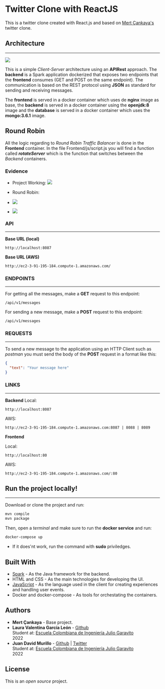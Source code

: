 # Twitter Clone with ReactJS

This is a twitter clone created with React.js and based on [Mert Çankaya's](https://github.com/MertCankaya/Twitter-Clone) twitter clone.

## Architecture

---

![](img/architecture.png)

This is a simple _Client-Server_ architecture using an **APIRest** approach. The **backend** is a Spark application dockerized that exposes two endpoints that the **frontend** consumes (GET and POST on the same endpoint). The communication is based on the REST protocol using **JSON** as standard for sending and receiving messages.

The **frontend** is served in a docker container which uses de **nginx** image as base, the **backend** is served in a docker container using the **openjdk:8** image and the **database** is served in a docker container which uses the **mongo:3.6.1** image.

## Round Robin

All the logic regarding to _Round Robin Traffic Balancer_ is done in the **Frontend** container. In the file Frontend/js/script.js you will find a function called **_rotateServer_** which is the function that switches between the _Backend_ containers.

### Evidence

- Project Working:
  ![](img/MessagesWorking.png)

- Round Robin:
- ![](img/RoundRobin2.png)
- ![](img/RoundRobin1.png)

### API

---

**Base URL (local)**

```url
http://localhost:8087
```

**Base URL (AWS)**

```url
http://ec2-3-91-195-184.compute-1.amazonaws.com/
```

### ENDPOINTS

---

For getting all the messages, make a **GET** request to this endpoint:

```url
/api/v1/messages
```

For sending a new message, make a **POST** request to this endpoint:

```url
/api/v1/messages
```

### REQUESTS

---

To send a new message to the application using an HTTP Client such as _postman_ you must send the body of the **POST** request in a format like this:

```json
{
  "text": "Your message here"
}
```

### LINKS

---

**Backend**
Local:

```url
http://localhost:8087
```

AWS:

```url
http://ec2-3-91-195-184.compute-1.amazonaws.com:8087 | 8088 | 8089
```

**Frontend**

Local:

```url
http://localhost:80
```

AWS:

```url
http://ec2-3-91-195-184.compute-1.amazonaws.com/:80
```

## Run the project locally!

---

Download or clone the project and run:

```bash
mvn compile
mvn package
```

Then, open a _terminal_ and make sure to run the **docker service** and run:

```bash
docker-compose up
```

- If it does'nt work, run the command with **sudo** priviledges.

## Built With

- [Spark](https://sparkjava.com/) - As the Java framework for the backend.
- HTML and CSS - As the main technologies for developing the UI.
- [JavaScript](https://developer.mozilla.org/es/docs/Web/JavaScript) - As the language used in the client for creating experiences and handling user events.
- Docker and docker-compose - As tools for orchestating the containers.

## Authors

- **Mert Çankaya** - Base project.
- **Laura Valentina García León** - [Github](https://github.com/laura-gar)<br/>
  Student at: [Escuela Colombiana de Ingeniería Julio Garavito](https://www.escuelaing.edu.co/es/) <br/>
  2022
- **Juan David Murillo** - [Github](https://github.com/juancho20sp) | [Twitter](https://twitter.com/juancho20sp)<br/>
  Student at: [Escuela Colombiana de Ingeniería Julio Garavito](https://www.escuelaing.edu.co/es/) <br/>
  2022

## License

This is an _open source_ project.
